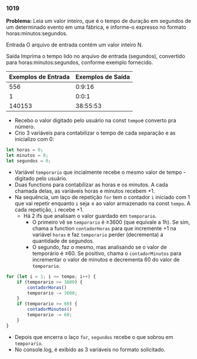 ### 1019

**Problema:** Leia um valor inteiro, que é o tempo de duração em segundos de um determinado evento em uma fábrica, e informe-o expresso no formato horas:minutos:segundos.

Entrada
O arquivo de entrada contém um valor inteiro N.

Saída
Imprima o tempo lido no arquivo de entrada (segundos), convertido para horas:minutos:segundos, conforme exemplo fornecido.

| Exemplos de Entrada | Exemplos de Saída |
| --- | --- |
| 556 | 0:9:16 |
| 1 | 0:0:1 |
| 140153 | 38:55:53 |
- Recebo o valor digitado pelo usuário na const `tempo`e converto pra número.
- Crio 3 variáveis para contabilizar o tempo de cada separação e as inicializo com 0:

```jsx
let horas = 0;
let minutos = 0;
let segundos = 0;
```

- Variável `temporario` que incialmente recebe o mesmo valor de tempo - digitado pelo usuário.
- Duas functions para contabilizar as horas e os minutos. A cada chamada delas, as variáveis horas e minutos recebem +1.
- Na sequência, um laço de repetição `for` tem o contador `i` iniciado com 1 que vai repetir enquanto `i` seja ≤ ao valor armazenado na const `tempo`. A cada repetição, `i` recebe +1.
    - Há 2 ifs que analisam o valor guardado em `temporario`.
        - O primeiro vê se `temporario` é ≥3600 (que equivale a 1h). Se sim, chama a function `contadorHoras` para que incremente +1 na variável `horas` e faz `temporario` perder (decrementa) a quantidade de segundos.
        - O segundo, faz o mesmo, mas analisando se o valor de temporário é ≤60. Se positivo, chama o `contadorMinutos` para incrementar o valor de minutos e decrementa 60 do valor de `temporario`.

```jsx
for (let i = 1; i <= tempo; i++) {
    if (temporario >= 3600) {
        contadorHoras()
        temporario -= 3600;
    }
    if (temporario >= 60) {
        contadorMinutos()
        temporario -= 60;
    }
}
```

- Depois que encerra o laço `for`, `segundos` recebe o que sobrou em `temporario`.
- No console.log, é exibido as 3 variáveis no formato solicitado.